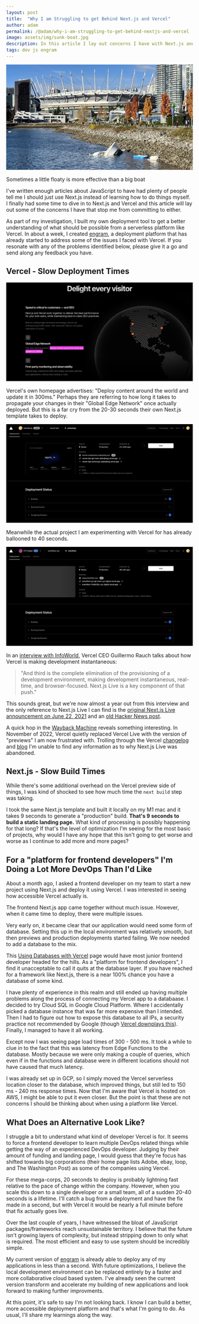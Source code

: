 ```yaml
---
layout: post
title:  "Why I am Struggling to get Behind Next.js and Vercel"
author: adam
permalink: /@adam/why-i-am-struggling-to-get-behind-nextjs-and-vercel
image: assets/img/sunk-boat.jpg
description: In this article I lay out concerns I have with Next.js and Vercel that stop me from committing to either
tags: dev js engram
---
```


![](/assets/img/sunk-boat.jpg)

<figcaption>Sometimes a little floaty is more effective than a big boat</figcaption>

I've written enough articles about JavaScript to have had plenty of people tell me I should just use Next.js instead of learning how to do things myself.  I finally had some time to dive in to Next.js and Vercel and this article will lay out some of the concerns I have that stop me from committing to either.  

As part of my investigation, I built my own deployment tool to get a better understanding of what should be possible from a serverless platform like Vercel. In about a week, I created [engram](https://engramhq.xyz/), a deployment platform that has already started to address some of the issues I faced with Vercel.  If you resonate with any of the problems identified below, please give it a go and send along any feedback you have.

## Vercel - Slow Deployment Times

![](/assets/img/vercel-deploy-300-ms.png)

Vercel's own homepage advertises: "Deploy content around the world and update it in 300ms." Perhaps they are referring to how long it takes to propagate your changes in their "Global Edge Network" once actually deployed.  But this is a far cry from the 20-30 seconds their own Next.js template takes to deploy.

![](/assets/img/vercel-slow-deploy.png)

Meanwhile the actual project I am experimenting with Vercel for has already ballooned to 40 seconds.

![](/assets/img/vercel-eventfare-deploy.png)

In an [interview with InfoWorld](https://www.infoworld.com/article/3653262/vercel-ceo-deployment-should-be-instantaneous.html), Vercel CEO Guillermo Rauch talks about how Vercel is making development instantaneous:

> "And third is the complete elimination of the provisioning of a development environment, making development instantaneous, real-time, and browser-focused. Next.js Live is a key component of that push."

This sounds great, but we're now almost a year out from this interview and the only reference to Next.js Live I can find is the [original Next.js Live announcement on June 22, 2021](https://vercel.com/blog/nextjs-special-event-recap) and an [old Hacker News post](https://news.ycombinator.com/item?id=27517440).  

A quick hop in the [Wayback Machine](https://web.archive.org/web/20220801000000*/https://vercel.com/live) reveals something interesting.  In November of 2022, Vercel quietly replaced Vercel Live with the version of "previews" I am now frustrated with.  Trolling through the Vercel [changelog](https://vercel.com/changelog) and [blog](https://vercel.com/blog) I'm unable to find any information as to why Next.js Live was abandoned.

## Next.js - Slow Build Times

While there's some additional overhead on the Vercel preview side of things, I was kind of shocked to see how much time the `next build` step was taking.

I took the same Next.js template and built it locally on my M1 mac and it takes 9 seconds to generate a "production" build.  **That's 9 seconds to build a static landing page.** What kind of processing is possibly happening for that long?  If that's the level of optimization I'm seeing for the most basic of projects, why would I have any hope that this isn't going to get worse and worse as I continue to add more and more pages?

## For a "platform for frontend developers" I'm Doing a Lot More DevOps Than I'd Like

About a month ago, I asked a frontend developer on my team to start a new project using Next.js and deploy it using Vercel.  I was interested in seeing how accessible Vercel actually is.

The frontend Next.js app came together without much issue.  However, when it came time to deploy, there were multiple issues.

Very early on, it became clear that our application would need some form of database.  Setting this up in the local environment was relatively smooth, but then previews and production deployments started failing.  We now needed to add a database to the mix.

This [Using Databases with Vercel](https://vercel.com/guides/using-databases-with-vercel) page would have most junior frontend developer headed for the hills.  As a "platform for frontend developers", I find it unacceptable to call it quits at the database layer.  If you have reached for a framework like Next.js, there is a near 100% chance you have a database of some kind.

I have plenty of experience in this realm and still ended up having multiple problems along the process of connecting my Vercel app to a databaase.  I decided to try Cloud SQL in Google Cloud Platform.  Where I accidentally picked a database instance that was far more expensive than I intended.  Then I had to figure out how to expose this database to all IPs, a security practice not recommended by Google (though [Vercel downplays this](https://vercel.com/guides/how-to-allowlist-deployment-ip-address)).  Finally, I managed to have it all working.

Except now I was seeing page load times of 300 - 500 ms.  It took a while to clue in to the fact that this was latency from Edge Functions to the database.  Mostly because we were only making a couple of queries, which even if in the functions and database were in different locations should not have caused that much latency.

I was already set up in GCP, so I simply moved the Vercel serverless location closer to the database, which improved things, but still led to 150 ms - 240 ms response times.  Now that I'm aware that Vercel is hosted on AWS, I might be able to put it even closer.  But the point is that these are not concerns I should be thinking about when using a platform like Vercel.

## What Does an Alternative Look Like?

I struggle a bit to understand what kind of developer Vercel is for.  It seems to force a frontend developer to learn multiple DevOps related things while getting the way of an experienced DevOps developer.  Judging by their amount of funding and landing page, I would guess that they're focus has shifted towards big corporations (their home page lists Adobe, ebay, loop, and The Washington Post) as some of the companies using Vercel.

For these mega-corps, 20 seconds to deploy is probably lightning fast relative to the pace of change within the company.  However, when you scale this down to a single developer or a small team, all of a sudden 20-40 seconds is a lifetime.  I'll catch a bug from a deployment and have the fix made in a second, but with Vercel it would be nearly a full minute before that fix actually goes live.

Over the last couple of years, I have witnessed the bloat of JavaScript packages/frameworks reach unsustainable territory.  I believe that the future isn't growing layers of complexity, but instead stripping down to only what is required.  The most efficient and easy to use system should be incredibly simple.

My current version of [engram](https://engramhq.xyz/) is already able to deploy any of my applications in less than a second.  With future optimizations, I believe the local development environment can be replaced entirely by a faster and more collaborative cloud based system.  I've already seen the current version transform and accelerate my building of new applications and look forward to making further improvments.

At this point, it's safe to say I'm not looking back.  I know I can build a better, more accessible deployment platform and that's what I'm going to do.  As usual, I'll share my learnings along the way.